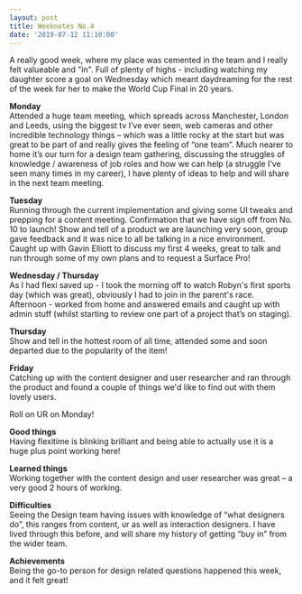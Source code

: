 ```yaml
---
layout: post
title: Weeknotes No.4
date: '2019-07-12 11:10:00'
---
```

A really good week, where my place was cemented in the team and I really felt valueable and "in". Full of plenty of highs - including watching my daughter score a goal on Wednesday which meant daydreaming for the rest of the week for her to make the World Cup Final in 20 years.

<strong>Monday</strong><br>
Attended a huge team meeting, which spreads across Manchester, London and Leeds, using the biggest tv I’ve ever seen, web cameras and other incredible technology things – which was a little rocky at the start but was great to be part of and really gives the feeling of “one team”.
Much nearer to home it’s our turn for a design team gathering, discussing the struggles of knowledge / awareness of job roles and how we can help (a struggle I’ve seen many times in my career), I have plenty of ideas to help and will share in the next team meeting.

<strong>Tuesday</strong><br>
Running through the current implementation and giving some UI tweaks and prepping for a content meeting.
Confirmation that we have sign off from No. 10 to launch!
Show and tell of a product we are launching very soon, group gave feedback and it was nice to all be talking in a nice environment.
Caught up with Gavin Elliott to discuss my first 4 weeks, great to talk and run through some of my own plans and to request a Surface Pro!

<strong>Wednesday / Thursday</strong><br>
As I had flexi saved up - I took the morning off to watch Robyn's first sports day (which was great), obviously I had to join in the parent's race.
Afternoon - worked from home and answered emails and caught up with admin stuff (whilst starting to review one part of a project that’s on staging).

<strong>Thursday</strong><br>
Show and tell in the hottest room of all time, attended some and soon departed due to the popularity of the item!

<strong>Friday</strong><br>
Catching up with the content designer and user researcher and ran through the product and found a couple of things we'd like to find out with them lovely users.

Roll on UR on Monday!

<strong>Good things</strong><br>
Having flexitime is blinking brilliant and being able to actually use it is a huge plus point working here!

<strong>Learned things</strong><br>
Working together with the content design and user researcher was great – a very good 2 hours of working.

<strong>Difficulties</strong><br>
Seeing the Design team having issues with knowledge of “what designers do”, this ranges from content, ur as well as interaction designers. I have lived through this before, and will share my history of getting “buy in” from the wider team.

<strong>Achievements</strong><br>
Being the go-to person for design related questions happened this week, and it felt great!

